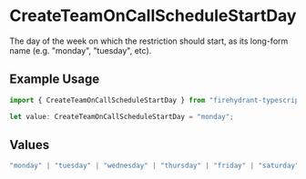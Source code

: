 # CreateTeamOnCallScheduleStartDay

The day of the week on which the restriction should start, as its long-form name (e.g. "monday", "tuesday", etc).

## Example Usage

```typescript
import { CreateTeamOnCallScheduleStartDay } from "firehydrant-typescript-sdk/models/components";

let value: CreateTeamOnCallScheduleStartDay = "monday";
```

## Values

```typescript
"monday" | "tuesday" | "wednesday" | "thursday" | "friday" | "saturday" | "sunday"
```